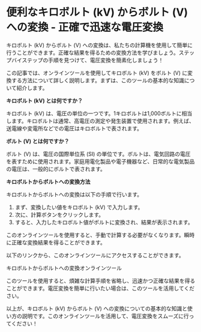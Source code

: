 便利なキロボルト (kV) からボルト (V) への変換 - 正確で迅速な電圧変換
=========================================

キロボルト (kV) からボルト (V) への変換は、私たちの計算機を使用して簡単に行うことができます。正確な結果を得るための変換方法を学びましょう。ステップバイステップの手順を見つけて、電圧変換を簡素化しましょう！

この記事では、オンラインツールを使用してキロボルト (kV) をボルト (V) に変換する方法について詳しく説明します。まずは、このツールの基本的な知識について紹介します。

**キロボルト (kV) とは何ですか？**

キロボルト (kV) は、電圧の単位の一つです。1キロボルトは1,000ボルトに相当します。キロボルトは通常、高電圧の測定や発生装置で使用されます。例えば、送電線や変電所などでの電圧はキロボルトで表されます。

**ボルト (V) とは何ですか？**

ボルト (V) は、電圧の国際単位系 (SI) の単位です。ボルトは、電気回路の電圧を表すために使用されます。家庭用電化製品や電子機器など、日常的な電気製品の電圧は、一般的にボルトで表されます。

**キロボルトからボルトへの変換方法**

キロボルトからボルトへの変換は以下の手順で行います。

1. まず、変換したい値をキロボルト (kV) で入力します。
2. 次に、計算ボタンをクリックします。
3. すると、入力したキロボルト値がボルトに変換され、結果が表示されます。

このオンラインツールを使用すると、手動で計算する必要がなくなります。瞬時に正確な変換結果を得ることができます。

以下のリンクから、このオンラインツールにアクセスすることができます。

キロボルトからボルトへの変換オンラインツール

このツールを使用すると、煩雑な計算手順を省略し、迅速かつ正確な結果を得ることができます。電圧変換を簡単に行いたい場合は、このツールを活用してください。

以上が、キロボルト (kV) からボルト (V) への変換についての基本的な知識と使い方の説明です。このオンラインツールを活用して、電圧変換をスムーズに行ってください！